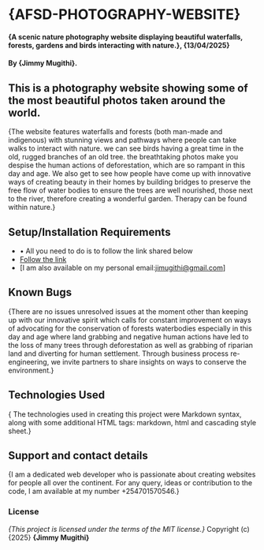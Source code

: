 # {AFSD-PHOTOGRAPHY-WEBSITE}
#### {A scenic nature photography website displaying beautiful waterfalls, forests, gardens and birds interacting with nature.}, {13/04/2025}
#### By **{Jimmy Mugithi}**.
## This is a photography website showing some of the most beautiful photos taken around the world. 
{The website features waterfalls and forests (both man-made and indigenous) with stunning views and pathways where people can take walks to interact with nature. we can see birds having a great time in the old, rugged branches of an old tree. the breathtaking photos make you despise the human actions of deforestation, which are so rampant in this day and age. We also get to see how people have come up with innovative ways of creating beauty in their homes by building bridges to preserve the free flow of water bodies to ensure the trees are well nourished, those next to the river, therefore creating a wonderful garden. Therapy can be found within nature.}
## Setup/Installation Requirements
*  •	All you need to do is to follow the link shared below
* [Follow the link](https://jimmymugithi.github.io/Nature-Photography-Website-/)
* [I am also available on my personal email:jimugithi@gmail.com]
## Known Bugs
{There are no issues unresolved issues at the moment other than keeping up with our innovative spirit which calls for constant improvement on ways of advocating for the conservation of forests waterbodies especially in this day and age where land grabbing and negative human actions have led to the loss of many trees through deforestation as well as grabbing of riparian land and diverting for human settlement. Through business process re-engineering, we invite partners to share insights on ways to conserve the environment.}
## Technologies Used
{ The technologies used in creating this project were Markdown syntax, along with some additional HTML tags: markdown, html and cascading style sheet.}    
## Support and contact details
{I am a dedicated web developer who is passionate about creating websites for people all over the continent. For any query, ideas or contribution to the code, I am available at my number +254701570546.}
### License
*{This project is licensed under the terms of the MIT license.}*
Copyright (c) {2025} **{Jimmy Mugithi}**        
